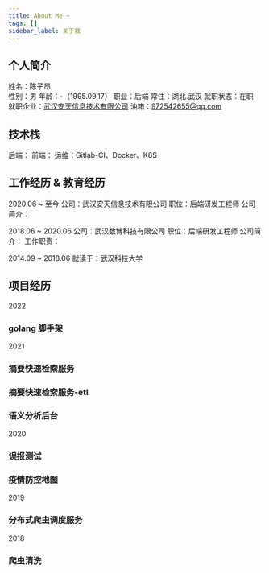 ```yaml
---
title: About Me ~
tags: []
sidebar_label: 关于我
---
```


## 个人简介
姓名：陈子昂  
性别：男
年龄：-（1995.09.17）
职业：后端
常住：湖北.武汉
就职状态：在职
就职企业：[武汉安天信息技术有限公司](https://www.avlsec.com/zh-hans/home)
油箱：972542655@qq.com

## 技术栈
后端：
前端：
运维：Gitlab-CI、Docker、K8S

## 工作经历 & 教育经历
2020.06 ~ 至今
公司：武汉安天信息技术有限公司
职位：后端研发工程师
公司简介：

2018.06 ~ 2020.06
公司：武汉数博科技有限公司
职位：后端研发工程师
公司简介：
工作职责：

2014.09 ~ 2018.06
就读于：武汉科技大学

## 项目经历
2022
### golang 脚手架

2021
### 摘要快速检索服务

### 摘要快速检索服务-etl

### 语义分析后台

2020
### 误报测试

### 疫情防控地图

2019
### 分布式爬虫调度服务

2018
### 爬虫清洗





<!--
可以做的外块:

帮助搭建 github 个人博客

如果你不关注博客搭建的技术
如果你不想承担维护服务器的费用
如果你不想频繁部署上线博客系统

如果你只是单独的想有一个网站用于记录自己的日常博客、笔记
那么你可以购买此服务

你会得到：
1、一个看山去还不错的静态博客网站（参考）
2、仅仅需要新增和添加文件，然后推送到仓库。博客/笔记 即可自动更新
3、来自 czasg 的 star

你仅需要提供：
方案一：
1、个人github的账号密码（适用纯小白，github账户有一定价值的请勿选择此方案）
2、部署完成后修改密码即可
方案二：
1、新建空白仓库
2、将czasg添加为管理员
-->


<!--
可以做的外块:

在线培训 git 操作

直接使用码云即可。需要注意下如何让对方加入到自己的仓库中（本地是否有git，没有的话可能还需要提供安装）
如果你日常工作中需要使用git
如果你不需要高深的git提交规范
那么你可以购买此服务，一对一在线实战教程，期间无需做笔记，直接实操。
流程：
1、在线平台
2、登录码云，创建代码仓库，添加你至管理员
3、创建项目
4、共同操作推送项目


你会得到：
1、基本的git多人协作规范
2、git基于指令的变基
3、git基于指令的回滚
4、git基于软件的回滚与冲突解决
-->